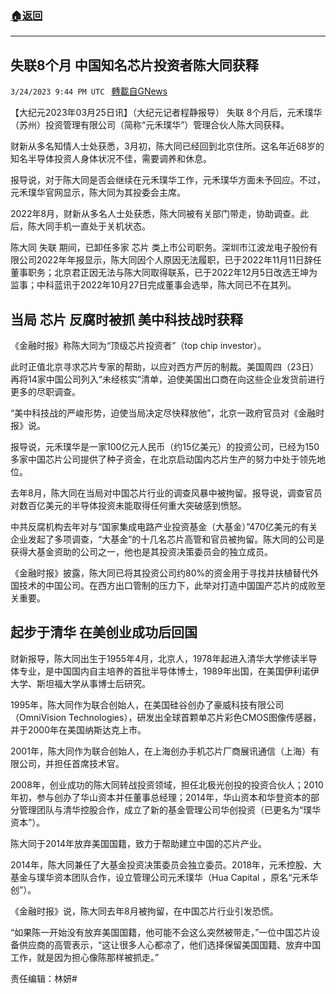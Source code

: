 ###  [:house:返回](README.md)
---


## 失联8个月 中国知名芯片投资者陈大同获释
`3/24/2023 9:44 PM UTC ` [轉載自GNews](https://gnews.org/articles/1044506)


【大纪元2023年03月25日讯】（大纪元记者程静报导） 失联 8个月后，元禾璞华（苏州）投资管理有限公司（简称“元禾璞华”）管理合伙人陈大同获释。

财新从多名知情人士处获悉，3月初，陈大同已经回到北京住所。这名年近68岁的知名半导体投资人身体状况不佳，需要调养和休息。

报导说，对于陈大同是否会继续在元禾璞华工作，元禾璞华方面未予回应。不过，元禾璞华官网显示，陈大同为其投委会主席。

2022年8月，财新从多名人士处获悉，陈大同被有关部门带走，协助调查。此后，陈大同手机一直处于关机状态。

陈大同 失联 期间，已卸任多家 芯片 类上市公司职务。深圳市江波龙电子股份有限公司2022年年报显示，陈大同因个人原因无法履职，已于2022年11月11日辞任董事职务；北京君正因无法与陈大同取得联系，已于2022年12月5日改选王坤为监事；中科蓝讯于2022年10月27日完成董事会选举，陈大同已不在其列。

## 当局 芯片 反腐时被抓 美中科技战时获释

《金融时报》称陈大同为“顶级芯片投资者”（top chip investor）。

此时正值北京寻求芯片专家的帮助，以应对西方严厉的制裁。美国周四（23日）再将14家中国公司列入“未经核实”清单，迫使美国出口商在向这些企业发货前进行更多的尽职调查。

“美中科技战的严峻形势，迫使当局决定尽快释放他”，北京一政府官员对《金融时报》说。

报导说，元禾璞华是一家100亿元人民币（约15亿美元）的投资公司，已经为150多家中国芯片公司提供了种子资金，在北京启动国内芯片生产的努力中处于领先地位。

去年8月，陈大同在当局对中国芯片行业的调查风暴中被拘留。报导说，调查官员对数百亿美元的半导体投资未能取得任何重大突破感到愤怒。

中共反腐机构去年对与“国家集成电路产业投资基金（大基金）”470亿美元的有关企业发起了多项调查，“大基金”的十几名芯片高管和官员被拘留。陈大同的公司是获得大基金资助的公司之一，他也是其投资决策委员会的独立成员。

《金融时报》披露，陈大同已将其投资公司约80%的资金用于寻找并扶植替代外国技术的中国公司。在西方出口管制的压力下，此举对打造中国国产芯片的成败至关重要。

## 起步于清华 在美创业成功后回国

财新报导，陈大同出生于1955年4月，北京人，1978年起进入清华大学修读半导体专业，是中国国内自主培养的首批半导体博士，1989年出国，在美国伊利诺伊大学、斯坦福大学从事博士后研究。

1995年，陈大同作为联合创始人，在美国硅谷创办了豪威科技有限公司（OmniVision Technologies），研发出全球首颗单芯片彩色CMOS图像传感器，并于2000年在美国纳斯达克上市。

2001年，陈大同作为联合创始人，在上海创办手机芯片厂商展讯通信（上海）有限公司，并担任首席技术官。

2008年，创业成功的陈大同转战投资领域，担任北极光创投的投资合伙人；2010年初，参与创办了华山资本并任董事总经理；2014年，华山资本和华登资本的部分管理团队与清华控股合作，成立了新的基金管理公司华创投资（已更名为“璞华资本”）。

陈大同于2014年放弃美国国籍，致力于帮助建立中国的芯片产业。

2014年，陈大同兼任了大基金投资决策委员会独立委员。2018年，元禾控股、大基金与璞华资本团队合作，设立管理公司元禾璞华（Hua Capital  ，原名“元禾华创”）。

《金融时报》说，陈大同去年8月被拘留，在中国芯片行业引发恐慌。

“如果陈一开始没有放弃美国国籍，他可能不会这么突然被带走，”一位中国芯片设备供应商的高管表示，“这让很多人心都凉了，他们选择保留美国国籍、放弃中国工作，就是因为担心像陈那样被抓走。”

责任编辑：林妍#

